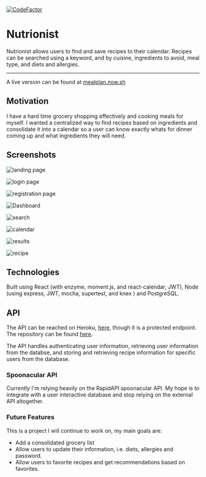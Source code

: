 [![CodeFactor](https://www.codefactor.io/repository/github/brendenrdowd/mealplanner-client/badge)](https://www.codefactor.io/repository/github/brendenrdowd/mealplanner-client)

# Nutrionist 
Nutrionist allows users to find and save recipes to their calendar. Recipes can be searched using a keyword, and by cuisine, ingredients to avoid, meal type, and diets and allergies. 

_________

A live version can be found at [mealplan.now.sh](https://mealplan.now.sh/) 

## Motivation
I have a hard time grocery shopping effectively and cooking meals for myself. I wanted a centralized way to find recipes based on ingredients and consolidate it into a calendar so a user can know exactly whats for dinner coming up and what ingredients they will need. 

## Screenshots
![landing page](/public/readme/landing.png)

![login page](/public/readme/login.png)

![registration page](/public/readme/register.png)

![Dashboard](/public/readme/dashboard.png)

![search](/public/readme/search.png)

![calendar](/public/calendar.png)

![results](/public/readme/results.png)

![recipe](/public/readme/recipe.png)

## Technologies
Built using React (with enzyme, moment.js, and react-calendar, JWT), Node (using express, JWT, mocha, supertest, and knex ) and PostgreSQL. 

## API
The API can be reached on Heroku, [here](https://dry-brushlands-83819.herokuapp.com/api), though it is a protected endpoint. The repository can be found [here](https://github.com/brendenrdowd/mealPlanner-api).

The API handles authenticating user information, retrieving user information from the databse, and storing and retrieving recipe information for specific users from the database. 

### Spoonacular API
Currently I'm relying heavily on the RapidAPI spoonacular API. My hope is to integrate with a user interactive database and stop relying on the external API altogether. 

### Future Features
This is a project I will continue to work on,  my main goals are:
  - Add a consolidated grocery list
  - Allow users to update their information, i.e. diets, allergies and password. 
  - Allow users to favorite recipes and get recommendations based on favorites. 



